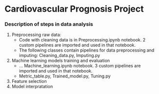 # Cardiovascular Prognosis Project

### Description of steps in data analysis

1. Preprocessing raw data: 
    - Code with cleaning data is in Preprocessing.ipynb notebook. 2 custom pipelines are imported and used in that notebook.
    - The following classes contain pipelines for data preprocessing and imputing: Cleaning_data.py, Imputing.py
2. Machine learning models training and evaluation
    - ... Machine_learning.ipynb notebook. 3 custom pipelines are imported and used in that notebook.
    - Metric_table.py, Trained_model.py, Tuning.py
3. Feature selection
4. Model interpratation
